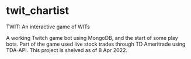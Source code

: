 # twit_chartist
TWIT: An interactive game of WITs

A working Twitch game bot using MongoDB, and the start of some play bots. 
Part of the game used live stock trades through TD Ameritrade using TDA-API. 
This project is shelved as of 8 Apr 2022.
